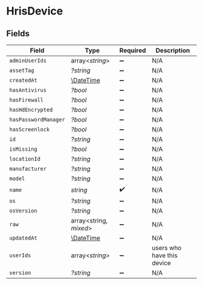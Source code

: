 # HrisDevice


## Fields

| Field                                                         | Type                                                          | Required                                                      | Description                                                   |
| ------------------------------------------------------------- | ------------------------------------------------------------- | ------------------------------------------------------------- | ------------------------------------------------------------- |
| `adminUserIds`                                                | array<*string*>                                               | :heavy_minus_sign:                                            | N/A                                                           |
| `assetTag`                                                    | *?string*                                                     | :heavy_minus_sign:                                            | N/A                                                           |
| `createdAt`                                                   | [\DateTime](https://www.php.net/manual/en/class.datetime.php) | :heavy_minus_sign:                                            | N/A                                                           |
| `hasAntivirus`                                                | *?bool*                                                       | :heavy_minus_sign:                                            | N/A                                                           |
| `hasFirewall`                                                 | *?bool*                                                       | :heavy_minus_sign:                                            | N/A                                                           |
| `hasHdEncrypted`                                              | *?bool*                                                       | :heavy_minus_sign:                                            | N/A                                                           |
| `hasPasswordManager`                                          | *?bool*                                                       | :heavy_minus_sign:                                            | N/A                                                           |
| `hasScreenlock`                                               | *?bool*                                                       | :heavy_minus_sign:                                            | N/A                                                           |
| `id`                                                          | *?string*                                                     | :heavy_minus_sign:                                            | N/A                                                           |
| `isMissing`                                                   | *?bool*                                                       | :heavy_minus_sign:                                            | N/A                                                           |
| `locationId`                                                  | *?string*                                                     | :heavy_minus_sign:                                            | N/A                                                           |
| `manufacturer`                                                | *?string*                                                     | :heavy_minus_sign:                                            | N/A                                                           |
| `model`                                                       | *?string*                                                     | :heavy_minus_sign:                                            | N/A                                                           |
| `name`                                                        | *string*                                                      | :heavy_check_mark:                                            | N/A                                                           |
| `os`                                                          | *?string*                                                     | :heavy_minus_sign:                                            | N/A                                                           |
| `osVersion`                                                   | *?string*                                                     | :heavy_minus_sign:                                            | N/A                                                           |
| `raw`                                                         | array<string, *mixed*>                                        | :heavy_minus_sign:                                            | N/A                                                           |
| `updatedAt`                                                   | [\DateTime](https://www.php.net/manual/en/class.datetime.php) | :heavy_minus_sign:                                            | N/A                                                           |
| `userIds`                                                     | array<*string*>                                               | :heavy_minus_sign:                                            | users who have this device                                    |
| `version`                                                     | *?string*                                                     | :heavy_minus_sign:                                            | N/A                                                           |